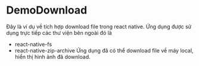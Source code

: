 # DemoDownload
Đây là ví dụ về tích hợp download file trong react native. Ứng dụng được sử dụng trực tiếp các thư viện bên ngoài đó là 
- react-native-fs
- react-native-zip-archive
Ứng dụng đã có thể download file về máy local, hiển thị hình ảnh đã download.
